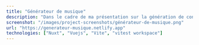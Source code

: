 ```yaml
---
title: "Générateur de musique"
description: "Dans le cadre de ma présentation sur la génération de contenu procédurale dans la musique, j'ai créé deux sites webs démonstrateurs."
screenshot: "/images/project-screenshots/générateur-de-musique.png"
url: "https://generateur-musique.netlify.app"
technologies: ["Nuxt", "Vuejs", "Vite", "vitest workspace"]
---
```

